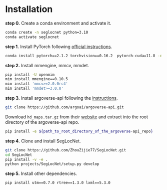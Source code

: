 # Installation
**step 0.** Create a conda environment and activate it.
```bash
conda create -n seglocnet python=3.10
conda activate seglocnet
```

**step 1.**
Install PyTorch following [official instructions](https://pytorch.org/get-started/locally/).
```bash
conda install pytorch==2.1.2 torchvision==0.16.2  pytorch-cuda=11.8 -c pytorch -c nvidia
```
**step 2.** Install mmengine, mmcv, mmdet.
```bash
pip install -U openmim
mim install mmengine==0.10.5
mim install 'mmcv>=2.0.0rc4'
mim install 'mmdet>=3.0.0'
```
**step 3.** Install argoverse-api following the [instructions](https://github.com/argoverse/argoverse-api?tab=readme-ov-file#installation).
```bash
git clone https://github.com/argoai/argoverse-api.git
```
Download `hd_maps.tar.gz` from their [website](https://www.argoverse.org/av1.html#download-link) and extract into the root directory of the argoverse-api repo.

```bash
pip install -e ${path_to_root_directory_of_the_argoverse-api_repo}
```

**step 4.** Clone and install SegLocNet.
```bash
git clone https://github.com/ZhouZijie77/SegLocNet.git
cd SegLocNet
pip install -v -e .
python projects/SegLocNet/setup.py develop
```

**step 5.** Install other dependencies.
```bash
pip install utm==0.7.0 rtree==1.3.0 lxml==5.3.0
```
